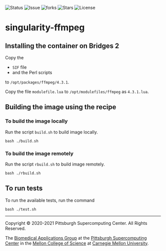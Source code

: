 ![Status](https://github.com/pscedu/singularity-ffmpeg/actions/workflows/main.yml/badge.svg)
![Issue](https://img.shields.io/github/issues/pscedu/singularity-ffmpeg)
![forks](https://img.shields.io/github/forks/pscedu/singularity-ffmpeg)
![Stars](https://img.shields.io/github/stars/pscedu/singularity-ffmpeg)
![License](https://img.shields.io/github/license/pscedu/singularity-ffmpeg)

# singularity-ffmpeg

## Installing the container on Bridges 2
Copy the

* `SIF` file
* and the Perl scripts

to `/opt/packages/ffmpeg/4.3.1`.

Copy the file `modulefile.lua` to `/opt/modulefiles/ffmpeg` as `4.3.1.lua`.

## Building the image using the recipe
### To build the image locally
Run the script `build.sh` to build image locally.

```
bash ./build.sh
```

### To build the image remotely
Run the script `rbuild.sh` to build image remotely.

```
bash ./rbuild.sh
```

## To run tests
To run the available tests, run the command

```
bash ./test.sh
```
---
Copyright © 2020-2021 Pittsburgh Supercomputing Center. All Rights Reserved.

The [Biomedical Applications Group](https://www.psc.edu/biomedical-applications/) at the [Pittsburgh Supercomputing
Center](http://www.psc.edu) in the [Mellon College of Science](https://www.cmu.edu/mcs/) at [Carnegie Mellon University](http://www.cmu.edu).

